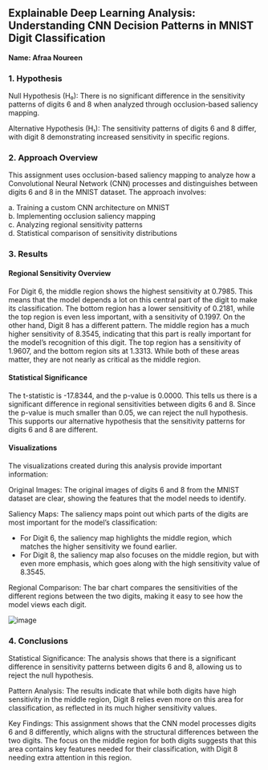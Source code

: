 ## Explainable Deep Learning Analysis: Understanding CNN Decision Patterns in MNIST Digit Classification
**Name: Afraa Noureen**

### 1. Hypothesis
Null Hypothesis (H₀): There is no significant difference in the sensitivity patterns of digits 6 and 8 when analyzed through occlusion-based saliency mapping.

Alternative Hypothesis (H₁): The sensitivity patterns of digits 6 and 8 differ, with digit 8 demonstrating increased sensitivity in specific regions.

### 2. Approach Overview
This assignment uses occlusion-based saliency mapping to analyze how a Convolutional Neural Network (CNN) processes and distinguishes between digits 6 and 8 in the MNIST dataset. The approach involves:

a. Training a custom CNN architecture on MNIST  
b. Implementing occlusion saliency mapping  
c. Analyzing regional sensitivity patterns  
d. Statistical comparison of sensitivity distributions  

### 3. Results

#### Regional Sensitivity Overview 
For Digit 6, the middle region shows the highest sensitivity at 0.7985. This means that the model depends a lot on this central part of the digit to make its classification. The bottom region has a lower sensitivity of 0.2181, while the top region is even less important, with a sensitivity of 0.1997.
On the other hand, Digit 8 has a different pattern. The middle region has a much higher sensitivity of 8.3545, indicating that this part is really important for the model’s recognition of this digit. The top region has a sensitivity of 1.9607, and the bottom region sits at 1.3313. While both of these areas matter, they are not nearly as critical as the middle region.


#### Statistical Significance
The t-statistic is -17.8344, and the p-value is 0.0000. This tells us there is a significant difference in regional sensitivities between digits 6 and 8. Since the p-value is much smaller than 0.05, we can reject the null hypothesis. This supports our alternative hypothesis that the sensitivity patterns for digits 6 and 8 are different.


#### Visualizations

The visualizations created during this analysis provide important information:

Original Images: The original images of digits 6 and 8 from the MNIST dataset are clear, showing the features that the model needs to identify.   

Saliency Maps: The saliency maps point out which parts of the digits are most important for the model’s classification:   
- For Digit 6, the saliency map highlights the middle region, which matches the higher sensitivity we found earlier.  
- For Digit 8, the saliency map also focuses on the middle region, but with even more emphasis, which goes along with the high sensitivity value of 8.3545.

Regional Comparison: The bar chart compares the sensitivities of the different regions between the two digits, making it easy to see how the model views each digit.

![image](https://github.com/user-attachments/assets/cb716664-327a-436d-9c41-e033aa2fc133)


### 4. Conclusions

Statistical Significance: The analysis shows that there is a significant difference in sensitivity patterns between digits 6 and 8, allowing us to reject the null hypothesis.    

Pattern Analysis: The results indicate that while both digits have high sensitivity in the middle region, Digit 8 relies even more on this area for classification, as reflected in its much higher sensitivity values.   

Key Findings: This assignment shows that the CNN model processes digits 6 and 8 differently, which aligns with the structural differences between the two digits.
The focus on the middle region for both digits suggests that this area contains key features needed for their classification, with Digit 8 needing extra attention in this region.
